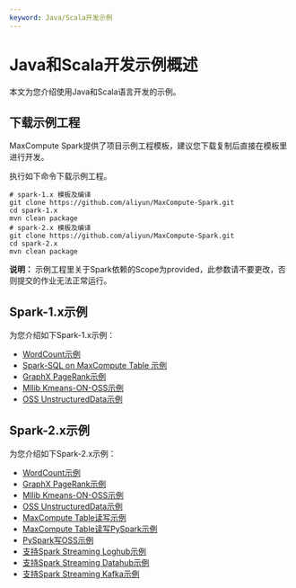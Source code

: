 ```yaml
---
keyword: Java/Scala开发示例
---
```


# Java和Scala开发示例概述

本文为您介绍使用Java和Scala语言开发的示例。

## 下载示例工程

MaxCompute Spark提供了项目示例工程模板，建议您下载复制后直接在模板里进行开发。

执行如下命令下载示例工程。

```
# spark-1.x 模板及编译  
git clone https://github.com/aliyun/MaxCompute-Spark.git  
cd spark-1.x  
mvn clean package  
# spark-2.x 模板及编译  
git clone https://github.com/aliyun/MaxCompute-Spark.git  
cd spark-2.x  
mvn clean package
```

**说明：** 示例工程里关于Spark依赖的Scope为provided，此参数请不要更改，否则提交的作业无法正常运行。

## Spark-1.x示例

为您介绍如下Spark-1.x示例：

-   [WordCount示例](/intl.zh-CN/开发/Spark/Java/Scala开发示例/Spark-1.x示例.md)
-   [Spark-SQL on MaxCompute Table 示例](/intl.zh-CN/开发/Spark/Java/Scala开发示例/Spark-1.x示例.md)
-   [GraphX PageRank示例](/intl.zh-CN/开发/Spark/Java/Scala开发示例/Spark-1.x示例.md)
-   [Mllib Kmeans-ON-OSS示例](/intl.zh-CN/开发/Spark/Java/Scala开发示例/Spark-1.x示例.md)
-   [OSS UnstructuredData示例](/intl.zh-CN/开发/Spark/Java/Scala开发示例/Spark-1.x示例.md)

## Spark-2.x示例

为您介绍如下Spark-2.x示例：

-   [WordCount示例](/intl.zh-CN/开发/Spark/Java/Scala开发示例/Spark-2.x示例.md)
-   [GraphX PageRank示例](/intl.zh-CN/开发/Spark/Java/Scala开发示例/Spark-2.x示例.md)
-   [Mllib Kmeans-ON-OSS示例](/intl.zh-CN/开发/Spark/Java/Scala开发示例/Spark-2.x示例.md)
-   [OSS UnstructuredData示例](/intl.zh-CN/开发/Spark/Java/Scala开发示例/Spark-2.x示例.md)
-   [MaxCompute Table读写示例](/intl.zh-CN/开发/Spark/Java/Scala开发示例/Spark-2.x示例.md)
-   [MaxCompute Table读写PySpark示例](/intl.zh-CN/开发/Spark/Java/Scala开发示例/Spark-2.x示例.md)
-   [PySpark写OSS示例](/intl.zh-CN/开发/Spark/Java/Scala开发示例/Spark-2.x示例.md)
-   [支持Spark Streaming Loghub示例](/intl.zh-CN/开发/Spark/Java/Scala开发示例/Spark-2.x示例.md)
-   [支持Spark Streaming Datahub示例](/intl.zh-CN/开发/Spark/Java/Scala开发示例/Spark-2.x示例.md)
-   [支持Spark Streaming Kafka示例](/intl.zh-CN/开发/Spark/Java/Scala开发示例/Spark-2.x示例.md)

